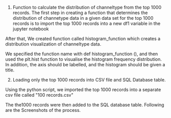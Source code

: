 1. Function to calculate the distribution of channeltype from the top 1000 records.
The first step in creating a function that determines the distribution of channetype data in a given data set for the top 1000 records is to import the top 1000 records into a new df1 variable in the jupyter notebook

After that, We created function called histogram_function which creates a distribution visualization of channeltype data.

We specified the function name with def histogram_function (), and then used the plt.hist function to visualise the histogram frequency distribution. In addition, the axis should be labelled, and the histogram should be given a title.


2. Loading only the top 1000 records into CSV file and SQL Database table.

Using the python script, we imported the top 1000 records into a
separate csv file called "100 records.csv"

The the1000 records were then added to the SQL database table. Following are the Screenshots of the process.
